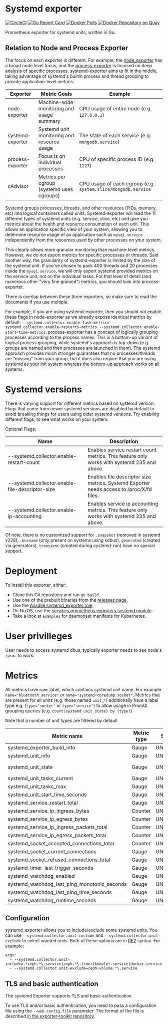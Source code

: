 # Systemd exporter

[![CircleCI](https://circleci.com/gh/prometheus-community/systemd_exporter/tree/master.svg?style=shield)](circleci)
[![Go Report Card](https://goreportcard.com/badge/github.com/prometheus-community/systemd_exporter)](https://goreportcard.com/report/github.com/prometheus-community/systemd_exporter)
[![Docker Pulls](https://img.shields.io/docker/pulls/prometheuscommunity/systemd-exporter.svg?maxAge=604800)](https://hub.docker.com/r/prometheuscommunity/systemd-exporter)
[![Docker Repository on Quay](https://quay.io/repository/prometheuscommunity/systemd-exporter/status)](https://quay.io/repository/prometheuscommunity/systemd-exporter)

Prometheus exporter for systemd units, written in Go.

## Relation to Node and Process Exporter

The focus on each exporter is different. For example, the [node_exporter](https://github.com/prometheus/node_exporter/) has a broad node level focus, and the [process-exporter](https://github.com/ncabatoff/process-exporter)
is focused on deep analysis of specific processes. systemd-exporter aims to fit in the middle, taking 
advantage of systemd's builtin process and thread grouping to provide application-level metrics. 

| Exporter         | Metric Goals                               | Example                                            |
| ---------------- | ------------------------------------------ | -------------------------------------------------- |
| node-exporter    | Machine-wide monitoring and usage summary  | CPU usage of entire node (e.g. `127.0.0.1`)        |
| systemd-exporter | Systemd unit monitoring and resource usage | The state of each service (e.g. `mongodb.service`) |
| process-exporter | Focus is on individual processes           | CPU of specific process ID (e.g. `1127`)           |
| cAdvisor         | Metrics per cgroup (systemd uses cgroups)  | CPU usage of each cgroup (e.g. `system.slice/mongodb.service`

Systemd groups processes, threads, and other resources (PIDs, memory, etc) into logical containers 
called units. Systemd-exporter will read the 11 different types of systemd units (e.g. service, slice, etc)
and give you metrics about the health and resource consumption of each unit. This allows an application
specific view of your system, allowing you to determine resource usage of an application such as 
`mysql.service` independently from the resources used by other processes on your system.

This clearly allows more granular monitoring than machine-level metrics. However, we do not export 
metrics for specific processes or threads. Said another way, the granularity of systemd-exporter is 
limited by the size of the systemd unit. If you've chosen to pack 400 threads and 20 processes inside
the `mysql.service`, we will only export systemd provided metrics on the service unit, not on the
individual tasks. For that level of detail (and numerous other "very fine grained") metrics, you
should look into process-exporter.

There is overlap between these three exporters, so make sure to read the documents if you use multiple. 

For example, if you are using systemd-exporter, then you should *not* enable these flags in node-exporter 
as we already expose identical metrics by default: `--systemd.collector.enable-task-metrics --systemd.collector.enable-restarts-metrics
 --systemd.collector.enable-start-time-metrics`. process-exporter has a concept of logically grouping
processes according to the process names. This is a bottom-up variant of logical process grouping, while 
systemd's approach is top-down (e.g. groups are named and then processes are launched in them). The systemd
approach provides much stronger guarantees that no processes/threads are "missing" from your group, but 
it does also require that you are using systemd as your init system whereas the bottom-up approach works
on all systems.

# Systemd versions

There is varying support for different metrics based on systemd version. 
Flags that come from newer systemd versions are disabled by default to avoid breaking things for users using older systemd versions. Try enabling different flags, to see what works on your system.

Optional Flags:

Name     | Description | 
---------|-------------|
--systemd.collector.enable-restart-count | Enables service restart count metrics. This feature only works with systemd 235 and above.
--systemd.collector.enable-file-descriptor-size | Enables file descriptor size metrics. Systemd Exporter needs access to /proc/X/fd files.
--systemd.collector.enable-ip-accounting | Enables service ip accounting metrics. This feature only works with systemd 235 and above.

Of note, there is no customized support for `.snapshot` (removed in systemd v228), `.busname` (only present on systems using kdbus), `generated` (created via generators), `transient` (created during systemd-run) have no special support. 

# Deployment

To install this exporter, either:

 * Clone this Git repository and run `go build`.
 * Use one of the prebuilt binaries from the [releases page](https://github.com/prometheus-community/systemd_exporter/releases/).
 * Use the [Ansible systemd_exporter role](https://prometheus-community.github.io/ansible/branch/main/systemd_exporter_role.html).
 * On NixOS, use the [services.prometheus.exporters.systemd module](https://github.com/NixOS/nixpkgs/blob/master/nixos/modules/services/monitoring/prometheus/exporters.nix).
 * Take a look at `examples` for daemonset manifests for Kubernetes.

# User privilleges

User needs to access systemd dbus, typically exporter needs to see node's `/proc` to work.

# Metrics

All metrics have `name` label, which contains systemd unit name. For example 
`name="bluetooth.service"` or `name="systemd-coredump.socket"`. Metrics that 
are present for all units (e.g. those named `unit_*`) additionally have a 
label type e.g. (`type="socket"` or `type="service"`) to allow usage in 
PromQL grouping queries (e.g. `count(systemd_unit_state) by (type)`)

Note that a number of unit types are filtered by default

| Metric name                                  | Metric type | Status   | Cardinality                                                        |
| -------------------------------------------- | ----------- | -------- | ------------------------------------------------------------------ |
| systemd_exporter_build_info                  | Gauge       | UNSTABLE | 1 per systemd-exporter                                             |
| systemd_unit_info                            | Gauge       | UNSTABLE | 1 per service + 1 per mount                                        |
| systemd_unit_state                           | Gauge       | UNSTABLE | 5 per unit {state="activating/active/deactivating/failed/inactive} |
| systemd_unit_tasks_current                   | Gauge       | UNSTABLE | 1 per service                                                      |
| systemd_unit_tasks_max                       | Gauge       | UNSTABLE | 1 per service                                                      |
| systemd_unit_start_time_seconds              | Gauge       | UNSTABLE | 1 per service                                                      |
| systemd_service_restart_total                | Gauge       | UNSTABLE | 1 per service                                                      |
| systemd_service_ip_ingress_bytes             | Counter     | UNSTABLE | 1 per service                                                      |
| systemd_service_ip_egress_bytes              | Counter     | UNSTABLE | 1 per service                                                      |
| systemd_service_ip_ingress_packets_total     | Counter     | UNSTABLE | 1 per service                                                      |
| systemd_service_ip_egress_packets_total      | Counter     | UNSTABLE | 1 per service                                                      |
| systemd_socket_accepted_connections_total    | Counter     | UNSTABLE | 1 per socket                                                       |
| systemd_socket_current_connections           | Gauge       | UNSTABLE | 1 per socket                                                       |
| systemd_socket_refused_connections_total     | Gauge       | UNSTABLE | 1 per socket                                                       |
| systemd_timer_last_trigger_seconds           | Gauge       | UNSTABLE | 1 per timer                                                        |
| systemd_watchdog_enabled                     | Gauge       | UNSTABLE | 1 (only 1 watchdog configurable)                                   |
| systemd_watchdog_last_ping_monotonic_seconds | Gauge       | UNSTABLE | 1                                                                  |
| systemd_watchdog_last_ping_time_seconds      | Gauge       | UNSTABLE | 1                                                                  |
| systemd_watchdog_runtime_seconds             | Gauge       | UNSTABLE | 1                                                                  |

## Configuration

systemd_exporter allows you to include/exclude some systemd units. You can use `--systemd.collector.unit-include` and `--systemd.collector.unit-exclude` to select wanted units. Both of these options are in [RE2](https://github.com/google/re2/wiki/Syntax) syntax. For example:

```
args:
  - --systemd.collector.unit-include=.*ceph.*\.service|ceph.*\.timer|kubelet.service|docker.service
  - --systemd.collector.unit-exclude=ceph-volume.*\.service
```

## TLS and basic authentication

The systemd Exporter supports TLS and basic authentication.

To use TLS and/or basic authentication, you need to pass a configuration file
using the `--web.config.file` parameter. The format of the file is described
[in the exporter-toolkit repository](https://github.com/prometheus/exporter-toolkit/blob/master/docs/web-configuration.md).
